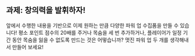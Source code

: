## 과제: 창의력을 발휘하자!

앞에서 수행한 내용을 기반으로 이제 원하는 만큼 다양한 파워 업 수집품을 만들 수 있습니다! 평소 포인트 점수의 20배를 주거나 목숨을 세 번 추가하거나, 플레이어가 일정 기간 동안 목숨을 잃을 수 없도록 만드는 것은 어떻습니까? 멋진 파워 업 두 개를 생각해내서 만들어 보세요!